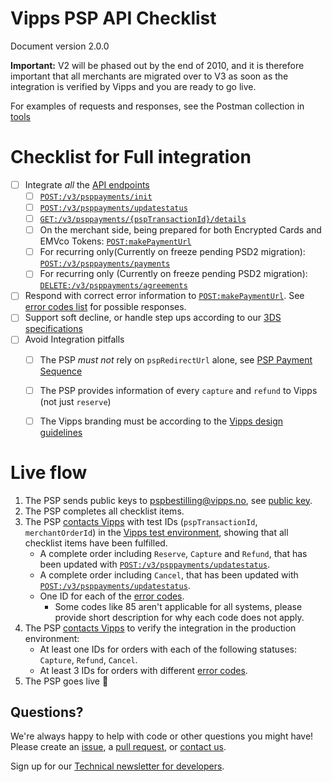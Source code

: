 # Vipps PSP API Checklist

Document version 2.0.0

**Important:** V2 will be phased out by the end of 2010, and it is therefore
important that all merchants are migrated over to V3 as soon as the integration
is verified by Vipps and you are ready to go live.

For examples of requests and responses, see the Postman collection in [tools](tools/)

# Checklist for Full integration
- [ ] Integrate _all_ the [API endpoints](https://vippsas.github.io/vipps-psp-api/)
    - [ ] [`POST:/v3/psppayments/init`](https://vippsas.github.io/vipps-psp-api/#/Vipps_PSP_API/initiatePaymentV2UsingPOST)
    - [ ] [`POST:/v3/psppayments/updatestatus`](https://vippsas.github.io/vipps-psp-api/#/Vipps_PSP_API/updatestatusUsingPOST)
    - [ ] [`GET:/v3/psppayments/{pspTransactionId}/details`](https://vippsas.github.io/vipps-psp-api/#/Vipps_PSP_API/getPSPPaymentDetailsUsingGET)
    - [ ] On the merchant side, being prepared for both Encrypted Cards and EMVco Tokens: [`POST:makePaymentUrl`](https://vippsas.github.io/vipps-psp-api/#/Endpoints_required_by_Vipps_from_the_PSP/makePaymentSwaggerUsingPOST)
    - [ ] For recurring only(Currently on freeze pending PSD2 migration): [`POST:/v3/psppayments/payments`](https://vippsas.github.io/vipps-psp-api/#/Vipps_PSP_API/processPaymentOnToken)
    - [ ] For recurring only (Currently on freeze pending PSD2 migration): [`DELETE:/v3/psppayments/agreements`](https://vippsas.github.io/vipps-psp-api/#/Vipps_PSP_API/deletePSPPaymenAgreementUsingDELETE)
- [ ] Respond with correct error information to [`POST:makePaymentUrl`](https://vippsas.github.io/vipps-psp-api/#/Endpoints_required_by_Vipps_from_the_PSP/makePaymentSwaggerUsingPOST). See [error codes list](https://github.com/vippsas/vipps-psp-api/blob/master/vipps-psp-api.md#error-codes) for possible responses.
- [ ] Support soft decline, or handle step ups according to our [3DS specifications](https://github.com/vippsas/vipps-psp-api/blob/master/vipps-psp-api.md#psd2-compliance-and-secure-customer-authentication-sca)
- [ ] Avoid Integration pitfalls
    - [ ] The PSP _must not_ rely on `pspRedirectUrl` alone, see [PSP Payment Sequence](vipps-psp-api.md#summary)
    - [ ] The PSP provides information of every `capture` and `refund` to Vipps (not just `reserve`)
    - [ ] The Vipps branding must be according to the [Vipps design guidelines](https://github.com/vippsas/vipps-design-guidelines)


# Live flow
1. The PSP sends public keys to pspbestilling@vipps.no, see [public key](https://github.com/vippsas/vipps-psp-api/blob/master/vipps-psp-api.md#public-key).
2. The PSP completes all checklist items.
3. The PSP [contacts Vipps](https://github.com/vippsas/vipps-developers/blob/master/contact.md) with test IDs (`pspTransactionId`, `merchantOrderId`) in the [Vipps test environment](https://github.com/vippsas/vipps-developers#the-vipps-test-environment-mt), showing that all checklist items have been fulfilled.
    - A complete order including `Reserve`, `Capture` and `Refund`, that has been updated with [`POST:/v3/psppayments/updatestatus`](https://vippsas.github.io/vipps-psp-api/#/Vipps_PSP_API/updatestatusUsingPOST).
    - A complete order including `Cancel`, that has been updated with [`POST:/v3/psppayments/updatestatus`](https://vippsas.github.io/vipps-psp-api/#/Vipps_PSP_API/updatestatusUsingPOST).
    - One ID for each of the [error codes](https://github.com/vippsas/vipps-psp-api/blob/master/vipps-psp-api.md#errors).
        - Some codes like 85 aren't applicable for all systems, please provide short description for why each code does not apply.
4. The PSP [contacts Vipps](https://github.com/vippsas/vipps-developers/blob/master/contact.md) to verify the integration in the production environment:
    - At least one IDs for orders with each of the following statuses: `Capture`, `Refund`, `Cancel`.
    - At least 3 IDs for orders with different [error codes](https://github.com/vippsas/vipps-psp-api/blob/master/vipps-psp-api.md#errors).
5. The PSP goes live 🎉

## Questions?

We're always happy to help with code or other questions you might have!
Please create an [issue](https://github.com/vippsas/vipps-psp-api/issues),
a [pull request](https://github.com/vippsas/vipps-psp-api/pulls),
or [contact us](https://github.com/vippsas/vipps-developers/blob/master/contact.md).

Sign up for our [Technical newsletter for developers](https://github.com/vippsas/vipps-developers/tree/master/newsletters).

